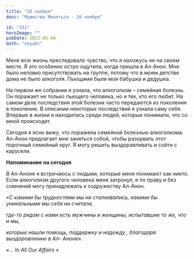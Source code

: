```yaml
---
title: "26 ноября"
desc: "Мужество Меняться - 26 ноября"

id: "331"
heroImage: ""
pubDate: 2023-05-04
moth: "noyabr"
---
```


Меня всю жизнь преследовало чувство, что я нахожусь не на своем месте. Я это
особенно остро ощутила, когда пришла в Ал-Анон. Мне было неловко
присутствовать на группе, потому что в моем детстве дома не было алкоголя.
Пьющими были мои бабушка и дедушка.

На первом же собрании я узнала, что алкоголизм – семейная болезнь. Он поражает
не только пьющего человека, но и тех, кто его любит. На самом деле последствия
этой болезни часто передаются из поколения в поколение. В описании некоторых
последствий я узнала саму себя. Впервые в жизни я находилась среди людей,
которые понимали, что со мной происходит.

Сегодня я ясно вижу, что поражена семейной болезнью алкоголизма. Ал-Анон
предлагает мне заняться собой, чтобы разорвать этот порочный семейный круг. Я
могу решить выздоравливать и сойти с карусели.

**Напоминание на сегодня**

В Ал-Аноне я встречаюсь с людьми, которые меня понимают как никто. Если
алкоголизм другого человека меня затронул, я по праву и без сомнений могу
принадлежать к содружеству Ал-Анон.

_«С какими бы трудностями мы ни сталкивались, какими бы уникальными мы себя ни
считали,_

_где-то рядом с нами есть мужчины и женщины, испытавшие то же, что и мы,_

_которые нашли помощь, поддержку и надежду , благодаря выздоровлению в Ал-
Аноне»._

_«…_ _In_ _All_ _Our_ _Affairs_ _»_
